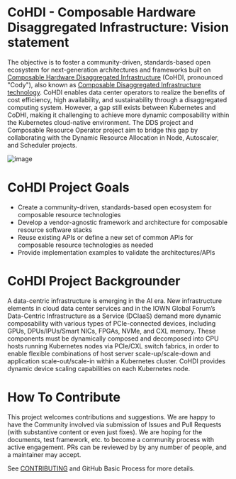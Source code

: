 # CoHDI - Composable Hardware Disaggregated Infrastructure: Vision statement

The objective is to foster a community-driven, standards-based open ecosystem for next-generation architectures and frameworks built on [Composable Hardware Disaggregated Infrastructure](https://github.com/CoHDI/README.md/blob/main/SPEC.md) (CoHDI, pronounced "Cody"), also known as [Composable Disaggregated Infrastructure technology](https://github.com/InfraDDS/README.md/blob/main/SPEC.md).
CoHDI enables data center operators to realize the benefits of cost efficiency, high availability, and sustainability through a disaggregated computing system.
However, a gap still exists between Kubernetes and CoDHI, making it challenging to achieve more dynamic composability within the Kubernetes cloud-native environment.
The DDS project and Composable Resource Operator project aim to bridge this gap by collaborating with the Dynamic Resource Allocation in Node, Autoscaler, and Scheduler projects.

![image](https://github.com/user-attachments/assets/b74707a8-5a48-46c8-93fe-945f9df13646)


# CoHDI Project Goals
- Create a community-driven, standards-based open ecosystem for composable resource technologies
- Develop a vendor-agnostic framework and architecture for composable resource software stacks
- Reuse existing APIs or define a new set of common APIs for composable resource technologies as needed
- Provide implementation examples to validate the architectures/APIs

# CoHDI Project Backgrounder
A data-centric infrastructure is emerging in the AI era.
New infrastructure elements in cloud data center services and in the IOWN Global Forum’s Data-Centric Infrastructure as a Service (DCIaaS) demand more dynamic composability with various types of PCIe-connected devices, including GPUs, DPUs/IPUs/Smart NICs, FPGAs, NVMe, and CXL memory.
These components must be dynamically composed and decomposed into CPU hosts running Kubernetes nodes via PCIe/CXL switch fabrics, in order to enable flexible combinations of host server scale-up/scale-down and application scale-out/scale-in within a Kubernetes cluster.
CoHDI provides dynamic device scaling capabilities on each Kubernetes node.

# How To Contribute
This project welcomes contributions and suggestions. We are happy to have the Community involved via submission of Issues and Pull Requests (with substantive content or even just fixes). We are hoping for the documents, test framework, etc. to become a community process with active engagement. PRs can be reviewed by by any number of people, and a maintainer may accept.

See [CONTRIBUTING](https://github.com/InfraDDS/composable-dra-driver/blob/main/CONTRIBUTING.md) and GitHub Basic Process for more details.
